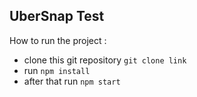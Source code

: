 ## UberSnap Test

How to run the project :
- clone this git repository `git clone link`
- run `npm install`
- after that run `npm start`

 